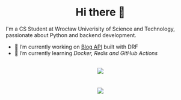 <h1 align="center">Hi there 👋</h1>

I'm a CS Student at Wrocław Univerisity of Science and Technology, passionate about Python and backend development.

- 🔭 I’m currently working on [Blog API](https://github.com/ArturRejment/blog-api) built with DRF
- 🌱 I’m currently learning *Docker, Redis and GitHub Actions*

<br />

<div align="center"><img align="center" src="https://github-readme-stats.vercel.app/api?username=arturrejment&&show_icons=true&title_color=ffffff&icon_color=3572D5&text_color=daf7dc&bg_color=151515&count_private=true" /></div>

<br />
<div style="margin-top: 20px;" align="center"><img src="https://github-readme-streak-stats.herokuapp.com?user=arturrejment&theme=dark" /></div>
